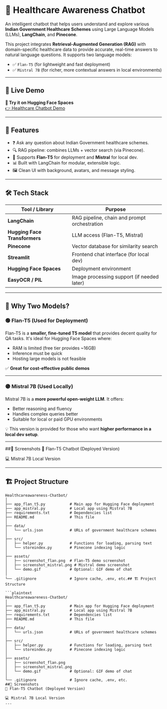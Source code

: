 # 🧠 Healthcare Awareness Chatbot

An intelligent chatbot that helps users understand and explore various **Indian Government Healthcare Schemes** using Large Language Models (LLMs), **LangChain**, and **Pinecone**.

This project integrates **Retrieval-Augmented Generation (RAG)** with domain-specific healthcare data to provide accurate, real-time answers to natural language questions. It supports two language models:

- ✅ `Flan-T5` (for lightweight and fast deployment)
- ✅ `Mistral 7B` (for richer, more contextual answers in local environments)

---

## 🚀 Live Demo

**💬 Try it on Hugging Face Spaces**  
[👉 Healthcare Chatbot Demo](https://huggingface.co/spaces/your-username/healthcare-chatbot)

---

## 📌 Features

- ❓ Ask any question about Indian Government healthcare schemes.
- 🔍 RAG pipeline: combines LLMs + vector search (via Pinecone).
- 🧠 Supports **Flan-T5** for deployment and **Mistral** for local dev.
- 📊 Built with LangChain for modular, extensible logic.
- 🖼️ Clean UI with background, avatars, and message styling.

---

## 🛠️ Tech Stack

| Tool / Library       | Purpose                                       |
|----------------------|-----------------------------------------------|
| **LangChain**        | RAG pipeline, chain and prompt orchestration  |
| **Hugging Face Transformers** | LLM access (Flan-T5, Mistral)        |
| **Pinecone**         | Vector database for similarity search         |
| **Streamlit**        | Frontend chat interface (for local dev)       |
| **Hugging Face Spaces** | Deployment environment                     |
| **EasyOCR / PIL**    | Image processing support (if needed later)    |

---

## 🧠 Why Two Models?

### 🟢 Flan-T5 (Used for Deployment)

Flan-T5 is a **smaller, fine-tuned T5 model** that provides decent quality for QA tasks. It's ideal for Hugging Face Spaces where:
- RAM is limited (free tier provides ~16GB)
- Inference must be quick
- Hosting large models is not feasible

✅ **Great for cost-effective public demos**

---

### 🟣 Mistral 7B (Used Locally)

Mistral 7B is a **more powerful open-weight LLM**. It offers:
- Better reasoning and fluency
- Handles complex queries better
- Suitable for local or paid GPU environments

💡 This version is provided for those who want **higher performance in a local dev setup**.

---
##🧪 Screenshots
💬 Flan-T5 Chatbot (Deployed Version)

💻 Mistral 7B Local Version

---


## 🏗️ Project Structure

```plaintext
Healthcareawareness-Chatbot/
│
├── app_flan_t5.py           # Main app for Hugging Face deployment
├── app_mistral.py           # Local app using Mistral 7B
├── requirements.txt         # Dependencies list
├── README.md                # This file
│
├── data/
│   └── urls.json            # URLs of government healthcare schemes
│
├── src/
│   ├── helper.py            # Functions for loading, parsing text
│   └── storeindex.py        # Pinecone indexing logic
│
├── assets/
│   ├── screenshot_flan.png  # Flan-T5 demo screenshot
│   ├── screenshot_mistral.png # Mistral demo screenshot
│   └── demo.gif             # Optional: GIF demo of chat
│
└── .gitignore               # Ignore cache, .env, etc.## 🏗️ Project Structure

```plaintext
Healthcareawareness-Chatbot/
│
├── app_flan_t5.py           # Main app for Hugging Face deployment
├── app_mistral.py           # Local app using Mistral 7B
├── requirements.txt         # Dependencies list
├── README.md                # This file
│
├── data/
│   └── urls.json            # URLs of government healthcare schemes
│
├── src/
│   ├── helper.py            # Functions for loading, parsing text
│   └── storeindex.py        # Pinecone indexing logic
│
├── assets/
│   ├── screenshot_flan.png
│   ├── screenshot_mistral.png
│   └── demo.gif             # Optional: GIF demo of chat
│
└── .gitignore               # Ignore cache, .env, etc.
##🧪 Screenshots
💬 Flan-T5 Chatbot (Deployed Version)

💻 Mistral 7B Local Version
---
